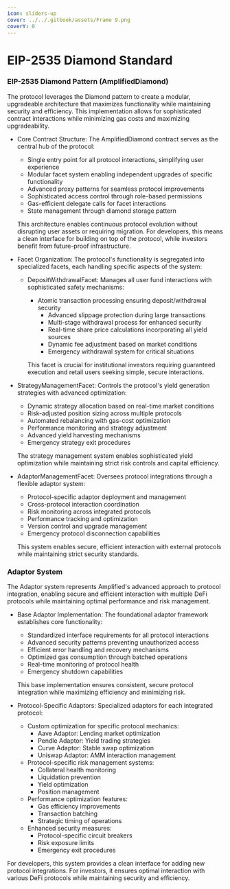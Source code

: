 ```yaml
---
icon: sliders-up
cover: ../../.gitbook/assets/Frame 9.png
coverY: 0
---
```


# EIP-2535 Diamond Standard

### **EIP-2535 Diamond Pattern (AmplifiedDiamond)**

The protocol leverages the Diamond pattern to create a modular, upgradeable architecture that maximizes functionality while maintaining security and efficiency. This implementation allows for sophisticated contract interactions while minimizing gas costs and maximizing upgradeability.

*   Core Contract Structure: The AmplifiedDiamond contract serves as the central hub of the protocol:

    * Single entry point for all protocol interactions, simplifying user experience
    * Modular facet system enabling independent upgrades of specific functionality
    * Advanced proxy patterns for seamless protocol improvements
    * Sophisticated access control through role-based permissions
    * Gas-efficient delegate calls for facet interactions
    * State management through diamond storage pattern

    This architecture enables continuous protocol evolution without disrupting user assets or requiring migration. For developers, this means a clean interface for building on top of the protocol, while investors benefit from future-proof infrastructure.
* Facet Organization: The protocol's functionality is segregated into specialized facets, each handling specific aspects of the system:
  *   DepositWithdrawalFacet: Manages all user fund interactions with sophisticated safety mechanisms:

      * Atomic transaction processing ensuring deposit/withdrawal security
        * Advanced slippage protection during large transactions
        * Multi-stage withdrawal process for enhanced security
        * Real-time share price calculations incorporating all yield sources
        * Dynamic fee adjustment based on market conditions
        * Emergency withdrawal system for critical situations

      This facet is crucial for institutional investors requiring guaranteed execution and retail users seeking simple, secure interactions.
*   StrategyManagementFacet: Controls the protocol's yield generation strategies with advanced optimization:

    * Dynamic strategy allocation based on real-time market conditions
    * Risk-adjusted position sizing across multiple protocols
    * Automated rebalancing with gas-cost optimization
    * Performance monitoring and strategy adjustment
    * Advanced yield harvesting mechanisms
    * Emergency strategy exit procedures

    The strategy management system enables sophisticated yield optimization while maintaining strict risk controls and capital efficiency.
*   AdaptorManagementFacet: Oversees protocol integrations through a flexible adaptor system:

    * Protocol-specific adaptor deployment and management
    * Cross-protocol interaction coordination
    * Risk monitoring across integrated protocols
    * Performance tracking and optimization
    * Version control and upgrade management
    * Emergency protocol disconnection capabilities

    This system enables secure, efficient interaction with external protocols while maintaining strict security standards.

### **Adaptor System**

The Adaptor system represents Amplified's advanced approach to protocol integration, enabling secure and efficient interaction with multiple DeFi protocols while maintaining optimal performance and risk management.

*   Base Adaptor Implementation: The foundational adaptor framework establishes core functionality:

    * Standardized interface requirements for all protocol interactions
    * Advanced security patterns preventing unauthorized access
    * Efficient error handling and recovery mechanisms
    * Optimized gas consumption through batched operations
    * Real-time monitoring of protocol health
    * Emergency shutdown capabilities

    This base implementation ensures consistent, secure protocol integration while maximizing efficiency and minimizing risk.
* Protocol-Specific Adaptors: Specialized adaptors for each integrated protocol:
  * Custom optimization for specific protocol mechanics:
    * Aave Adaptor: Lending market optimization
    * Pendle Adaptor: Yield trading strategies
    * Curve Adaptor: Stable swap optimization
    * Uniswap Adaptor: AMM interaction management
  * Protocol-specific risk management systems:
    * Collateral health monitoring
    * Liquidation prevention
    * Yield optimization
    * Position management
  * Performance optimization features:
    * Gas efficiency improvements
    * Transaction batching
    * Strategic timing of operations
  * Enhanced security measures:
    * Protocol-specific circuit breakers
    * Risk exposure limits
    * Emergency exit procedures

For developers, this system provides a clean interface for adding new protocol integrations. For investors, it ensures optimal interaction with various DeFi protocols while maintaining security and efficiency.
